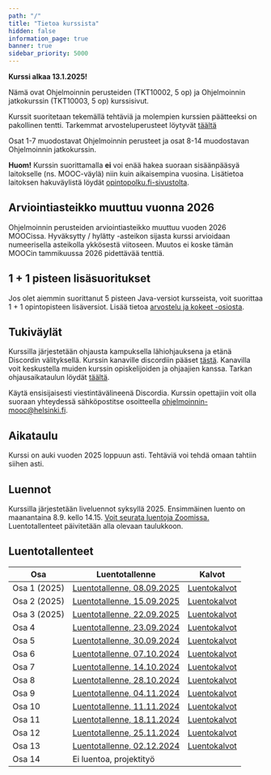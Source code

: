 ```yaml
---
path: "/"
title: "Tietoa kurssista"
hidden: false
information_page: true
banner: true
sidebar_priority: 5000
---
```


**Kurssi alkaa 13.1.2025!**

Nämä ovat Ohjelmoinnin perusteiden (TKT10002, 5 op) ja Ohjelmoinnin jatkokurssin (TKT10003, 5 op) kurssisivut.

Kurssit suoritetaan tekemällä tehtäviä ja molempien kurssien päätteeksi on pakollinen tentti.
Tarkemmat arvosteluperusteet löytyvät [täältä](/arvostelu-ja-kokeet)

Osat 1-7 muodostavat Ohjelmoinnin perusteet ja osat 8-14 muodostavan Ohjelmoinnin jatkokurssin.

**Huom!** Kurssin suorittamalla **ei** voi enää hakea suoraan sisäänpääsyä laitokselle (ns. MOOC-väylä) niin kuin aikaisempina vuosina. Lisätietoa laitoksen hakuväylistä löydät [opintopolku.fi-sivustolta](https://opintopolku.fi/app/#!/haku/tietojenk%C3%A4sittelytiede?page=1&facetFilters=teachingLangCode_ffm:FI&tab=los).


## Arviointiasteikko muuttuu vuonna 2026

Ohjelmoinnin perusteiden arviointiasteikko muuttuu vuoden 2026 MOOCissa. Hyväksytty / hylätty -asteikon sijasta kurssi arvioidaan numeerisella asteikolla ykkösestä viitoseen. Muutos ei koske tämän MOOCin tammikuussa 2026 pidettävää tenttiä.

## 1 + 1 pisteen lisäsuoritukset

Jos olet aiemmin suorittanut 5 pisteen Java-versiot kursseista, voit suorittaa 1 + 1 opintopisteen lisäversiot. Lisää tietoa [arvostelu ja kokeet -osiosta](/arvostelu-ja-kokeet).

## Tukiväylät

Kurssilla järjestetään ohjausta kampuksella lähiohjauksena ja etänä Discordin välityksellä.
Kurssin kanaville discordiin pääset [tästä](https://study.cs.helsinki.fi/discord/join/ohjelmoinnin_mooc).
Kanavilla voit keskustella muiden kurssin opiskelijoiden ja ohjaajien kanssa.
Tarkan ohjausaikataulun löydät [täältä](/tuki).

Käytä ensisijaisesti viestintävälineenä Discordia. Kurssin opettajiin voit olla suoraan yhteydessä sähköpostitse osoitteella ohjelmoinnin-mooc@helsinki.fi.

## Aikataulu

Kurssi on auki vuoden 2025 loppuun asti. Tehtäviä voi tehdä omaan tahtiin siihen asti.

## Luennot

Kurssilla järjestetään liveluennot syksyllä 2025. Ensimmäinen luento on maanantaina 8.9. kello 14.15. [Voit seurata luentoja Zoomissa.](https://helsinki.zoom.us/j/66256524249?pwd=PbBEi0Nb1vfqTApiWQNbmQ2oSDFy2y.1)
Luentotallenteet päivitetään alla olevaan taulukkoon. 

## Luentotallenteet


Osa    | Luentotallenne | Kalvot
-------|----------------|-------
Osa 1 (2025)  | [Luentotallenne, 08.09.2025](https://youtu.be/ULna74mhFis) | [Luentokalvot](https://docs.google.com/presentation/d/1izQSQK65tkHRdKrymB5E4B_9gVpvIpXUh5ixGY_b0MU/edit?usp=sharing)
Osa 2 (2025) | [Luentotallenne, 15.09.2025](https://youtu.be/PfXraApB4Qo) | [Luentokalvot](https://docs.google.com/presentation/d/1xIsXwoWBdxkpkC9Df5FDhBUmrGhXmOOtB-g5bCe5yLE/edit?usp=sharing)
Osa 3 (2025)  | [Luentotallenne, 22.09.2025](https://youtu.be/UEU9T7_ijSI) | [Luentokalvot](https://docs.google.com/presentation/d/1Dj9yGT-ZR8isCi6PwiZz8-7iPvvKcvBIHnCNWu-2lLE/edit?usp=sharing)
Osa 4  | [Luentotallenne, 23.09.2024](https://youtu.be/haDJhhFrFG4) | [Luentokalvot](https://docs.google.com/presentation/d/1CRU9k0VpfHJugW_7qNlglIsbK0NeLeEpypTLuO0doPQ/edit?usp=sharing)
Osa 5  | [Luentotallenne, 30.09.2024](https://youtu.be/VN2zpbAi2QU) | [Luentokalvot](https://docs.google.com/presentation/d/1UBQ8L6wlWfGbLQDxBV5-d5HtV2fmiK5RFRXfQMQ6QGk/edit?usp=sharing)
Osa 6  | [Luentotallenne, 07.10.2024](https://youtu.be/Hx6ScppSUKc) | [Luentokalvot](https://docs.google.com/presentation/d/1dNa90E5_AE7OxPHM09_JPEyQyl2hSO0h7yc2uaZWQ98/edit?usp=sharing)
Osa 7  | [Luentotallenne, 14.10.2024](https://youtu.be/AL3YhX148Dc) | [Luentokalvot](https://docs.google.com/presentation/d/1seHBXgqyh4cCnf0VL2BacLZwiuMI5v9E6N6xUtbboU8/edit?usp=sharing)
Osa 8  | [Luentotallenne, 28.10.2024](https://youtu.be/ecsTwMvBjic) | [Luentokalvot](https://docs.google.com/presentation/d/12EsFxA2CCWCLIKdp8q6gAgAnK2-EFFrZhXgmgJeEGy8/edit?usp=sharing)
Osa 9  | [Luentotallenne, 04.11.2024](https://youtu.be/YZJhoICsT54) | [Luentokalvot](https://docs.google.com/presentation/d/1jMFlhqZcu1teq_QfplofZL2VggJKWH9jNpx9FOdnbqw/edit?usp=sharing)
Osa 10 | [Luentotallenne, 11.11.2024](https://youtu.be/qLyKEl5EQ6A) | [Luentokalvot](https://docs.google.com/presentation/d/16cFdoP81vMK8rUDqVRYJay5sLYdu2IkbYxJxWLhKcMQ/edit?usp=sharing)
Osa 11 | [Luentotallenne, 18.11.2024](https://youtu.be/MuDsx8j60ds) | [Luentokalvot](https://docs.google.com/presentation/d/1JegqXQcFB7PmzBekGz4DB7Fbpp4iGpL5DGLRwfQk-6k/edit?usp=sharing)
Osa 12 | [Luentotallenne, 25.11.2024](https://youtu.be/cXzihKbfTV0) | [Luentokalvot](https://docs.google.com/presentation/d/1_tBLuXbc9QMVYnO6i4ZAYA3rVWNWKCcMJPqj8RXGdDs/edit?usp=sharing)
Osa 13 | [Luentotallenne, 02.12.2024](https://youtu.be/GWzDfh9lB1A) | [Luentokalvot](https://docs.google.com/presentation/d/15fGrwnfK5tlaKI1OFvU_sDOB8FIt5PYpPlPocCJWfOc/edit?usp=sharing)
Osa 14 | Ei luentoa, projektityö
